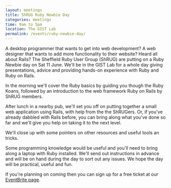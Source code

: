 ```yaml
---
layout: meetings
title: ShRUG Ruby Newbie Day
categories: meetings
time: 9am to 5pm
location: The GIST Lab
permalink: /events/ruby-newbie-day/
---
```

A desktop programmer that wants to get into web development? A web designer that wants to add more functionality to their website? Heard all about Rails? The Sheffield Ruby User Group (ShRUG) are putting on a Ruby Newbie day on Sat 11 June. We'll be in the GIST Lab for a whole day giving presentations, advice and providing hands-on experience with Ruby and Ruby on Rails.

In the morning we'll cover the Ruby basics by guiding you though the Ruby Koans, followed by an introduction to the web framework Ruby on Rails by ShRUG members.

After lunch in a nearby pub, we'll set you off on putting together a small web application using Rails, with help from the the ShRUGers. Or, if you've already dabbled with Rails before, you can bring along what you've done so far and we'll give you help on taking it to the next level.

We'll close up with some pointers on other resources and useful tools an tricks.

Some programming knowledge would be useful and you'll need to bring
along a laptop with Ruby installed. We'll send out instructions in
advance and will be on hand during the day to sort out any issues. We
hope the day will be practical, useful and fun.

If you're planning on coming then you can sign up for a free ticket at
our [EventBrite page](http://bit.ly/nuby1106).
